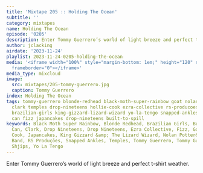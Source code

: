 ```yaml
---
title: 'Mixtape 205 :: Holding The Ocean'
subtitle: ''
category: mixtapes
name: Holding The Ocean
episode: '0205'
description: Enter Tommy Guerrero’s world of light breeze and perfect t-shirt weather.
author: jclacking
airdate: '2023-11-24'
playlist: 2023-11-24-0205-holding-the-ocean
media: '<iframe width="100%" style="margin-bottom: 1em;" height="120" src="https://www.mixcloud.com/widget/iframe/?feed=%2Flouderthanwar%2Fthe-final-hour-205-holding-the-ocean-2023-11-24%2F&hide_artwork=1&hide_cover=1&light=1"
  frameborder="0"></iframe>'
media_type: mixcloud
image:
  src: mixtapes/205-tommy-guerrero.jpg
  caption: Tommy Guerrero
index: Holding The Ocean
tags: tommy-guerrero blonde-redhead black-moth-super-rainbow goat nolan-potter-s-nightmare-band
  clark temples drop-nineteens hollie-cook ezra-collective rs-producoes tommy-guerrero
  brazilian-girls king-gizzard-lizard-wizard yo-la-tengo snapped-ankles wooden-shjips
  can fizz japancakes drop-nineteens built-to-spill
keywords: Black Moth Super Rainbow, Blonde Redhead, Brazilian Girls, Built To Spill,
  Can, Clark, Drop Nineteens, Drop Nineteens, Ezra Collective, Fizz, Goat, Hollie
  Cook, Japancakes, King Gizzard &amp; The Lizard Wizard, Nolan Potter&#39;s Nightmare
  Band, RS Produções, Snapped Ankles, Temples, Tommy Guerrero, Tommy Guerrero, Wooden
  Shjips, Yo La Tengo
---
```

Enter Tommy Guerrero’s world of light breeze and perfect t-shirt weather.
